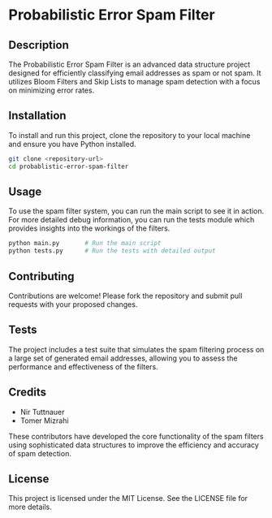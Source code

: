 # Probabilistic Error Spam Filter

## Description

The Probabilistic Error Spam Filter is an advanced data structure project designed for efficiently classifying email addresses as spam or not spam. It utilizes Bloom Filters and Skip Lists to manage spam detection with a focus on minimizing error rates.

## Installation

To install and run this project, clone the repository to your local machine and ensure you have Python installed.

```bash
git clone <repository-url>
cd probablistic-error-spam-filter
```

## Usage

To use the spam filter system, you can run the main script to see it in action. For more detailed debug information, you can run the tests module which provides insights into the workings of the filters.

```bash
python main.py       # Run the main script
python tests.py      # Run the tests with detailed output
```

## Contributing

Contributions are welcome! Please fork the repository and submit pull requests with your proposed changes.

## Tests

The project includes a test suite that simulates the spam filtering process on a large set of generated email addresses, allowing you to assess the performance and effectiveness of the filters.

## Credits

- Nir Tuttnauer
- Tomer Mizrahi

These contributors have developed the core functionality of the spam filters using sophisticated data structures to improve the efficiency and accuracy of spam detection.

## License

This project is licensed under the MIT License. See the LICENSE file for more details.